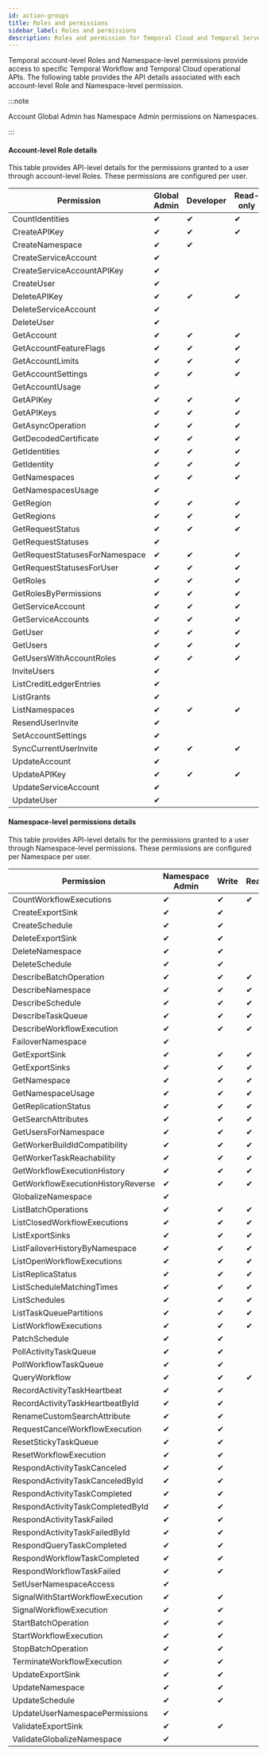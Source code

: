 ```yaml
---
id: action-groups
title: Roles and permissions
sidebar_label: Roles and permissions
description: Roles and permission for Temporal Cloud and Temporal Server.
---
```


Temporal account-level Roles and Namespace-level permissions provide access to specific Temporal Workflow and Temporal Cloud operational APIs.
The following table provides the API details associated with each account-level Role and Namespace-level permission.

:::note

Account Global Admin has Namespace Admin permissions on Namespaces.

:::

#### Account-level Role details

This table provides API-level details for the permissions granted to a user through account-level Roles. These permissions are configured per user.

| Permission                     | Global Admin | Developer | Read-only |
| ------------------------------ | ------------ | --------- | --------- |
| CountIdentities                | ✔            | ✔         | ✔         |
| CreateAPIKey                   | ✔            | ✔         | ✔         |
| CreateNamespace                | ✔            | ✔         |           |
| CreateServiceAccount           | ✔            |           |           |
| CreateServiceAccountAPIKey     | ✔            |           |           |
| CreateUser                     | ✔            |           |           |
| DeleteAPIKey                   | ✔            | ✔         | ✔         |
| DeleteServiceAccount           | ✔            |           |           |
| DeleteUser                     | ✔            |           |           |
| GetAccount                     | ✔            | ✔         | ✔         |
| GetAccountFeatureFlags         | ✔            | ✔         | ✔         |
| GetAccountLimits               | ✔            | ✔         | ✔         |
| GetAccountSettings             | ✔            | ✔         | ✔         |
| GetAccountUsage                | ✔            |           |           |
| GetAPIKey                      | ✔            | ✔         | ✔         |
| GetAPIKeys                     | ✔            | ✔         | ✔         |
| GetAsyncOperation              | ✔            | ✔         | ✔         |
| GetDecodedCertificate          | ✔            | ✔         | ✔         |
| GetIdentities                  | ✔            | ✔         | ✔         |
| GetIdentity                    | ✔            | ✔         | ✔         |
| GetNamespaces                  | ✔            | ✔         | ✔         |
| GetNamespacesUsage             | ✔            |           |           |
| GetRegion                      | ✔            | ✔         | ✔         |
| GetRegions                     | ✔            | ✔         | ✔         |
| GetRequestStatus               | ✔            | ✔         | ✔         |
| GetRequestStatuses             | ✔            |           |           |
| GetRequestStatusesForNamespace | ✔            | ✔         | ✔         |
| GetRequestStatusesForUser      | ✔            | ✔         | ✔         |
| GetRoles                       | ✔            | ✔         | ✔         |
| GetRolesByPermissions          | ✔            | ✔         | ✔         |
| GetServiceAccount              | ✔            | ✔         | ✔         |
| GetServiceAccounts             | ✔            | ✔         | ✔         |
| GetUser                        | ✔            | ✔         | ✔         |
| GetUsers                       | ✔            | ✔         | ✔         |
| GetUsersWithAccountRoles       | ✔            | ✔         | ✔         |
| InviteUsers                    | ✔            |           |           |
| ListCreditLedgerEntries        | ✔            |           |           |
| ListGrants                     | ✔            |           |           |
| ListNamespaces                 | ✔            | ✔         | ✔         |
| ResendUserInvite               | ✔            |           |           |
| SetAccountSettings             | ✔            |           |           |
| SyncCurrentUserInvite          | ✔            | ✔         | ✔         |
| UpdateAccount                  | ✔            |           |           |
| UpdateAPIKey                   | ✔            | ✔         | ✔         |
| UpdateServiceAccount           | ✔            |           |           |
| UpdateUser                     | ✔            |           |           |

#### Namespace-level permissions details

This table provides API-level details for the permissions granted to a user through Namespace-level permissions. These permissions are configured per Namespace per user.

| Permission                         | Namespace Admin | Write | Read |
| ---------------------------------- | --------------- | ----- | ---- |
| CountWorkflowExecutions            | ✔               | ✔     | ✔    |
| CreateExportSink                   | ✔               | ✔     |      |
| CreateSchedule                     | ✔               | ✔     |      |
| DeleteExportSink                   | ✔               | ✔     |      |
| DeleteNamespace                    | ✔               | ✔     |      |
| DeleteSchedule                     | ✔               | ✔     |      |
| DescribeBatchOperation             | ✔               | ✔     | ✔    |
| DescribeNamespace                  | ✔               | ✔     | ✔    |
| DescribeSchedule                   | ✔               | ✔     | ✔    |
| DescribeTaskQueue                  | ✔               | ✔     | ✔    |
| DescribeWorkflowExecution          | ✔               | ✔     | ✔    |
| FailoverNamespace                  | ✔               |       |      |
| GetExportSink                      | ✔               | ✔     | ✔    |
| GetExportSinks                     | ✔               | ✔     | ✔    |
| GetNamespace                       | ✔               | ✔     | ✔    |
| GetNamespaceUsage                  | ✔               | ✔     | ✔    |
| GetReplicationStatus               | ✔               | ✔     | ✔    |
| GetSearchAttributes                | ✔               | ✔     | ✔    |
| GetUsersForNamespace               | ✔               | ✔     | ✔    |
| GetWorkerBuildIdCompatibility      | ✔               | ✔     | ✔    |
| GetWorkerTaskReachability          | ✔               | ✔     | ✔    |
| GetWorkflowExecutionHistory        | ✔               | ✔     | ✔    |
| GetWorkflowExecutionHistoryReverse | ✔               | ✔     | ✔    |
| GlobalizeNamespace                 | ✔               |       |      |
| ListBatchOperations                | ✔               | ✔     | ✔    |
| ListClosedWorkflowExecutions       | ✔               | ✔     | ✔    |
| ListExportSinks                    | ✔               | ✔     | ✔    |
| ListFailoverHistoryByNamespace     | ✔               | ✔     | ✔    |
| ListOpenWorkflowExecutions         | ✔               | ✔     | ✔    |
| ListReplicaStatus                  | ✔               | ✔     | ✔    |
| ListScheduleMatchingTimes          | ✔               | ✔     | ✔    |
| ListSchedules                      | ✔               | ✔     | ✔    |
| ListTaskQueuePartitions            | ✔               | ✔     | ✔    |
| ListWorkflowExecutions             | ✔               | ✔     | ✔    |
| PatchSchedule                      | ✔               | ✔     |      |
| PollActivityTaskQueue              | ✔               | ✔     |      |
| PollWorkflowTaskQueue              | ✔               | ✔     |      |
| QueryWorkflow                      | ✔               | ✔     | ✔    |
| RecordActivityTaskHeartbeat        | ✔               | ✔     |      |
| RecordActivityTaskHeartbeatById    | ✔               | ✔     |      |
| RenameCustomSearchAttribute        | ✔               | ✔     |      |
| RequestCancelWorkflowExecution     | ✔               | ✔     |      |
| ResetStickyTaskQueue               | ✔               | ✔     |      |
| ResetWorkflowExecution             | ✔               | ✔     |      |
| RespondActivityTaskCanceled        | ✔               | ✔     |      |
| RespondActivityTaskCanceledById    | ✔               | ✔     |      |
| RespondActivityTaskCompleted       | ✔               | ✔     |      |
| RespondActivityTaskCompletedById   | ✔               | ✔     |      |
| RespondActivityTaskFailed          | ✔               | ✔     |      |
| RespondActivityTaskFailedById      | ✔               | ✔     |      |
| RespondQueryTaskCompleted          | ✔               | ✔     |      |
| RespondWorkflowTaskCompleted       | ✔               | ✔     |      |
| RespondWorkflowTaskFailed          | ✔               | ✔     |      |
| SetUserNamespaceAccess             | ✔               |       |      |
| SignalWithStartWorkflowExecution   | ✔               | ✔     |      |
| SignalWorkflowExecution            | ✔               | ✔     |      |
| StartBatchOperation                | ✔               | ✔     |      |
| StartWorkflowExecution             | ✔               | ✔     |      |
| StopBatchOperation                 | ✔               | ✔     |      |
| TerminateWorkflowExecution         | ✔               | ✔     |      |
| UpdateExportSink                   | ✔               | ✔     |      |
| UpdateNamespace                    | ✔               | ✔     |      |
| UpdateSchedule                     | ✔               | ✔     |      |
| UpdateUserNamespacePermissions     | ✔               |       |      |
| ValidateExportSink                 | ✔               | ✔     |      |
| ValidateGlobalizeNamespace         | ✔               |       |      |
